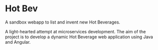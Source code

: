 # Hot Bev
A sandbox webapp to list and invent new Hot Beverages.

A light-hearted attempt at microservices development. The aim of the project is to develop a dynamic Hot Beverage web application using Java and Angular.
